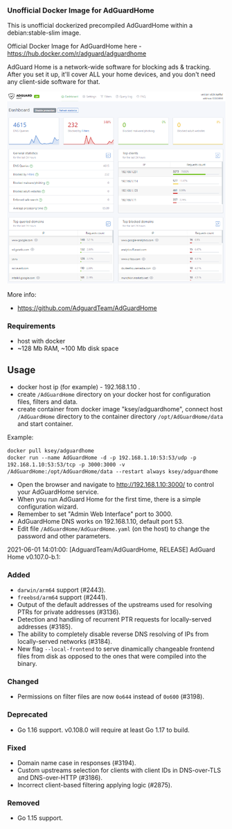 ### Unofficial Docker Image for AdGuardHome
This is unofficial dockerized precompiled AdGuardHome within a debian:stable-slim image.

Official Docker Image for AdGuardHome here - https://hub.docker.com/r/adguard/adguardhome

AdGuard Home is a network-wide software for blocking ads & tracking. After you set it up, it'll cover ALL your home devices, and you don't need any client-side software for that.

![AdGuardHome](https://raw.githubusercontent.com/MrKsey/AdGuardHome/master/adh.PNG)

More info:
- https://github.com/AdguardTeam/AdGuardHome

### Requirements

* host with docker
* ~128 Mb RAM, ~100 Mb disk space 

## Usage

* docker host ip (for example) - 192.168.1.10 .
* create ```/AdGuardHome``` directory on your docker host for configuration files, filters and data.
* create container from docker image "ksey/adguardhome", connect host ```/AdGuardHome``` directory to the container directory ```/opt/AdGuardHome/data``` and start container.

Example:
```
docker pull ksey/adguardhome
docker run --name AdGuardHome -d -p 192.168.1.10:53:53/udp -p 192.168.1.10:53:53/tcp -p 3000:3000 -v /AdGuardHome:/opt/AdGuardHome/data --restart always ksey/adguardhome
```

* Open the browser and navigate to http://192.168.1.10:3000/ to control your AdGuardHome service.
* When you run AdGuard Home for the first time, there is a simple configuration wizard.
* Remember to set "Admin Web Interface" port to 3000.
* AdGuardHome DNS works on 192.168.1.10, default port 53.
* Edit file ```/AdGuardHome/AdGuardHome.yaml``` (on the host) to change the password and other parameters.






















































































































































































































































































2021-06-01 14:01:00: [AdguardTeam/AdGuardHome, RELEASE] AdGuard Home v0.107.0-b.1:

### Added

- `darwin/arm64` support (#2443).
- `freebsd/arm64` support (#2441).
- Output of the default addresses of the upstreams used for resolving PTRs for private addresses (#3136).
- Detection and handling of recurrent PTR requests for locally-served addresses (#3185).
- The ability to completely disable reverse DNS resolving of IPs from locally-served networks (#3184).
- New flag `--local-frontend` to serve dinamically changeable frontend files from disk as opposed to the ones that were compiled into the binary.

### Changed

- Permissions on filter files are now `0o644` instead of `0o600` (#3198).

### Deprecated

- Go 1.16 support.  v0.108.0 will require at least Go 1.17 to build.

### Fixed

- Domain name case in responses (#3194).
- Custom upstreams selection for clients with client IDs in DNS-over-TLS and DNS-over-HTTP (#3186).
- Incorrect client-based filtering applying logic (#2875).

### Removed

- Go 1.15 support.
